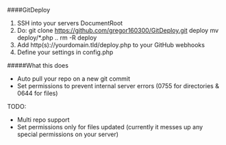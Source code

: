####GitDeploy  
1. SSH into your servers DocumentRoot  
2.  Do:
    git clone https://github.com/gregor160300/GitDeploy.git deploy
    mv deploy/*.php ..
    rm -R deploy  
3. Add http(s)://yourdomain.tld/deploy.php to your GitHub webhooks  
4. Define your settings in config.php  
  
#####What this does    
- Auto pull your repo on a new git commit 
- Set permissions to prevent internal server errors (0755 for directories & 0644 for files)  
  
TODO:
- Multi repo support
- Set permissions only for files updated (currently it messes up any special permissions on your server)
